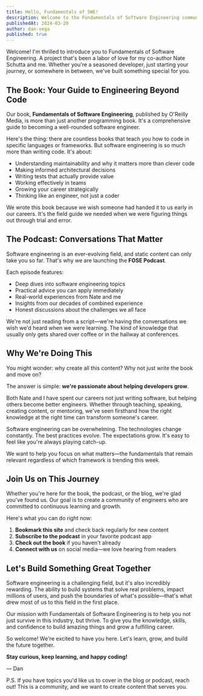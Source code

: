```yaml
---
title: Hello, Fundamentals of SWE!
description: Welcome to the Fundamentals of Software Engineering community! Learn about our book, podcast, and this new website where we will be sharing knowledge and insights.
publishedAt: 2024-03-20
author: dan-vega
published: true
---
```


Welcome! I'm thrilled to introduce you to Fundamentals of Software Engineering. A project that's been a labor of love for 
my co-author Nate Schutta and me. Whether you're a seasoned developer, just starting your journey, or somewhere in 
between, we've built something special for you.

## The Book: Your Guide to Engineering Beyond Code

Our book, **Fundamentals of Software Engineering**, published by O'Reilly Media, is more than just another programming book. It's a comprehensive guide to becoming a well-rounded software engineer.

Here's the thing: there are countless books that teach you how to code in specific languages or frameworks. But software engineering is so much more than writing code. It's about:

- Understanding maintainability and why it matters more than clever code
- Making informed architectural decisions
- Writing tests that actually provide value
- Working effectively in teams
- Growing your career strategically
- Thinking like an engineer, not just a coder

We wrote this book because we wish someone had handed it to us early in our careers. It's the field guide we needed when we were figuring things out through trial and error.

## The Podcast: Conversations That Matter

Software engineering is an ever-evolving field, and static content can only take you so far. That's why we are launching the **FOSE Podcast**.

Each episode features:

- Deep dives into software engineering topics
- Practical advice you can apply immediately
- Real-world experiences from Nate and me
- Insights from our decades of combined experience
- Honest discussions about the challenges we all face

We're not just reading from a script—we're having the conversations we wish we'd heard when we were learning. The kind of knowledge that usually only gets shared over coffee or in the hallway at conferences.

## Why We're Doing This

You might wonder: why create all this content? Why not just write the book and move on?

The answer is simple: **we're passionate about helping developers grow**.

Both Nate and I have spent our careers not just writing software, but helping others become better engineers. Whether through teaching, speaking, creating content, or mentoring, we've seen firsthand how the right knowledge at the right time can transform someone's career.

Software engineering can be overwhelming. The technologies change constantly. The best practices evolve. The expectations grow. It's easy to feel like you're always playing catch-up.

We want to help you focus on what matters—the fundamentals that remain relevant regardless of which framework is trending this week.

## Join Us on This Journey

Whether you're here for the book, the podcast, or the blog, we're glad you've found us. Our goal is to create a community of engineers who are committed to continuous learning and growth.

Here's what you can do right now:

1. **Bookmark this site** and check back regularly for new content
2. **Subscribe to the podcast** in your favorite podcast app
3. **Check out the book** if you haven't already
4. **Connect with us** on social media—we love hearing from readers

## Let's Build Something Great Together

Software engineering is a challenging field, but it's also incredibly rewarding. The ability to build systems that solve real problems, impact millions of users, and push the boundaries of what's possible—that's what drew most of us to this field in the first place.

Our mission with Fundamentals of Software Engineering is to help you not just survive in this industry, but thrive. To give you the knowledge, skills, and confidence to build amazing things and grow a fulfilling career.

So welcome! We're excited to have you here. Let's learn, grow, and build the future together.

**Stay curious, keep learning, and happy coding!**

— Dan

P.S. If you have topics you'd like us to cover in the blog or podcast, reach out! This is a community, and we want to create content that serves you.
